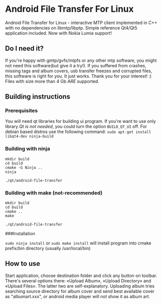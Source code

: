 # Android File Transfer For Linux
Android File Transfer for Linux - interactive MTP client implemented in C++ with no dependencies on libmtp/libptp. Simple reference Qt4/Qt5 application included. Now with Nokia Lumia support!

## Do I need it?
If you're happy with gmtp/gvfs/mtpfs or any other mtp software, you might not need this software(but give it a try!). If you suffered from crashes, missing tags and album covers, usb transfer freezes and corrupted files, this software is right for you. It just works. Thank you for your interest! :)
Files with size more than 4 Gb *ARE* supported.

## Building instructions
### Prerequisites
You will need qt libraries for building ui program. If you're want to use only library *Qt is not needed*, you could turn the option ```BUILD_QT_UI``` off.
For debian based distros use the following command: `sudo apt-get install libqt4-dev ninja-build`

### Building with ninja
```
mkdir build
cd build
cmake -G Ninja ..
ninja

./qt/android-file-transfer
```

### Building with make (not-recommended)
```
mkdir build
cd build
cmake ..
make

./qt/android-file-transfer
```

###Installation

`sudo ninja install` or `sudo make install` will install program into cmake prefix/bin directory (usually /usr/local/bin)


## How to use

Start application, choose destination folder and click any button on toolbar. There's several options there: «Upload Album», «Upload Directory» and «Upload Files». The latter two are self-explanatory. Uploading album tries searching source directory for album cover and send best available cover as "albumart.xxx", or android media player will not show it as album art.

